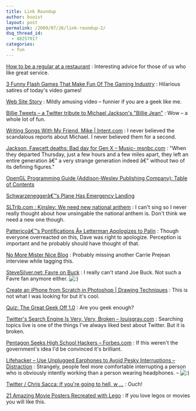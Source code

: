 ```yaml
---
title: Link Roundup
author: bsoist
layout: post
permalink: /2009/07/26/link-roundup-2/
dsq_thread_id:
  - 48257017
categories:
  - fun
---
```

<a href="http://www.kottke.org/09/07/how-to-be-a-regular-at-a-restaurant" tags="food,dining,advice">How to be a regular at a restaurant</a>
:   Interesting advice for those of us who like great service. 

<a href="http://www.makeuseof.com/tag/3-flash-game-that-make-fun-of-the-gaming-industry/" tags="fun,games,humor">3 Funny Flash Games That Make Fun Of The Gaming Industry</a>
:   Hilarious satires of today's video games! 

<a href="http://www.collegehumor.com/video:1913584" tags="internet,funny,humor,twitter,music,comedy">Web Site Story</a>
:   Mildly amusing video &#8211; funnier if you are a geek like me. 

<a href="http://billietweets.com/" tags="michaeljackson,twitter,mashup,music,api,tribute">Billie Tweets &#8211; a Twitter tribute to Michael Jackson's "Billie Jean"</a>
:   Wow &#8211; a whole lot of fun. 

<a href="http://www.intent.com/gothamchopra/blog/wriing-songs-my-friend-mike" tags="rip,mj,michaeljackson,michael,jackson">Writing Songs With My Friend, Mike | Intent.com</a>
:   I never believed the scandalous reports about Michael. I never believed them for a second. 

<a href="http://www.msnbc.msn.com/id/31556916/ns/entertainment-music/" tags="mj,michaeljackson,jackson,fawcett,farrah">Jackson, Fawcett deaths: Bad day for Gen X &#8211; Music- msnbc.com</a>
:   "When they departed Thursday, just a few hours and a few miles apart, they left an entire generation â€” a very strange generation indeed â€” without two of its defining figures." 

<a href="http://fly.srk.fer.hr/~unreal/theredbook/" tags="">OpenGL Programming Guide (Addison-Wesley Publishing Company): Table of Contents</a></dd> 

<a href="http://www.lockergnome.com/jfk/2009/06/20/schwarzeneggers-plane-has-emergency-landing-tweets-event/" tags="">Schwarzeneggerâ€™s Plane Has Emergency Landing</a></dd> 

<a href="http://m.sltrib.com/sltrib/db_10979/contentdetail.htm;jsessionid=EB03ED06A51D37450536A0CBC15F8157?contentguid=VPiXUsgB&#038;detailindex=0&#038;pn=0&#038;ps=5&#038;full=true" tags="">SLTrib.com : Kinsley: We need new national anthem</a>
:   I can't sing so I never really thought about how unsingable the national anthem is. Don't think we need a new one though. 

<a href="http://patterico.com/2009/06/15/letterman-apologizes-to-palin/" tags="letterman,palin,politics,humor">Pattericoâ€™s Pontifications Â» Letterman Apologizes to Palin</a>
:   Though everyone overreacted on this, Dave was right to apologize. Perception is important and he probably should have thought of that. 

<a href="http://nomoremister.blogspot.com/2009/06/alternate-reality-i-gather-im-missing.html" tags="fox,news,foxnews,bias,prejean">No More Mister Nice Blog</a>
:   Probably missing another Carrie Prejean interview while tagging this. 

<a href="http://www.stevesilver.net/mt/archives/011663.html" tags="favre,buck,nfl,humor">SteveSilver.net: Favre on Buck</a>
:   I really can't stand Joe Buck. Not such a Favre fan anymore either. <img src='http://archive.whsjr.soistmann.com/oped/wp-includes/images/smilies/icon_smile.gif' alt=':)' class='wp-smiley' /> 

<a href="http://www.webdesign.org/web/photoshop/drawing-techniques/create-an-iphone-from-scratch-in-photoshop.15844.html" tags="iphone,photo,photoshop">Create an iPhone from Scratch in Photoshop | Drawing Techniques</a>
:   This is not what I was looking for but it's cool. 

<a href="http://www.scientificblogging.com/geeks039_guide_world_domination/quiz_great_geek_10" tags="geekhumor,geek,quiz">Quiz: The Great Geek Off 1.0</a>
:   Are you geek enough? 

<a href="http://www.louisgray.com/live/2009/05/twitter-search-engine-is-very-very.html" tags="twitter,search">Twitter's Search Engine Is Very, Very, Broken &#8211; louisgray.com</a>
:   Searching topics live is one of the things I've always liked best about Twitter. But it is broken. 

<a href="http://www.forbes.com/2009/05/21/cybersecurity-students-hackers-technology-security-cybersecurity.html" tags="hacking,military,education">Pentagon Seeks High School Hackers &#8211; Forbes.com</a>
:   If this weren't the government's idea I'd be convinced it's brilliant. 

<a href="http://lifehacker.com/5264969/use-unplugged-earphones-to-avoid-pesky-interruptions" tags="lifehacker,interruptions,gtd">Lifehacker &#8211; Use Unplugged Earphones to Avoid Pesky Interruptions &#8211; Distraction</a>
:   Strangely, people feel more comfortable interrupting a person who is obviously intently working than a person wearing headphones. &#8211; <img src='http://archive.whsjr.soistmann.com/oped/wp-includes/images/smilies/icon_smile.gif' alt=':)' class='wp-smiley' /> 

<a href="http://twitter.com/sacca/statuses/1872905656" tags="">Twitter / Chris Sacca: If you're going to hell, w &#8230;</a>
:   Ouch! 

<a href="http://speckyboy.com/2009/05/20/21-amazing-movie-posters-recreated-with-lego/" tags="lego,movies,toys">21 Amazing Movie Posters Recreated with Lego</a>
:   If you love legos or movies you will like this. </dl>
